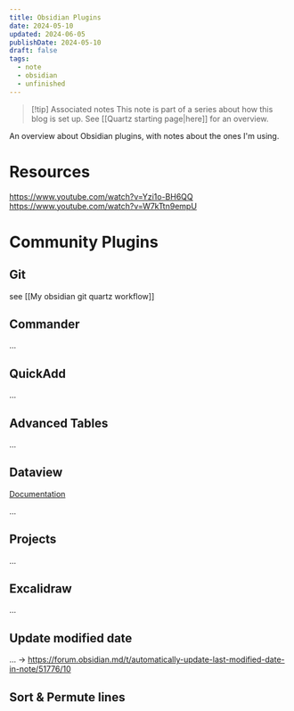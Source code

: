 ```yaml
---
title: Obsidian Plugins
date: 2024-05-10
updated: 2024-06-05
publishDate: 2024-05-10
draft: false
tags:
  - note
  - obsidian
  - unfinished
---
```


> [!tip] Associated notes
> This note is part of a series about how this blog is set up.
> See [[Quartz starting page|here]] for an overview.

An overview about Obsidian plugins, with notes about the ones I'm using.

# Resources

https://www.youtube.com/watch?v=Yzi1o-BH6QQ
https://www.youtube.com/watch?v=W7kTtn9empU

# Community Plugins

## Git

see [[My obsidian git quartz workflow]]

## Commander

...

## QuickAdd

...

## Advanced Tables

...

## Dataview

[Documentation](https://blacksmithgu.github.io/obsidian-dataview/)

...

## Projects

...

## Excalidraw

...

## Update modified date

... -> https://forum.obsidian.md/t/automatically-update-last-modified-date-in-note/51776/10

## Sort & Permute lines

